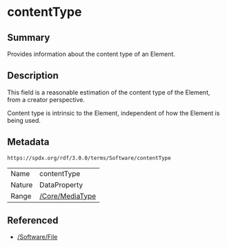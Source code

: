 <!-- Automatically generated by spec-parser v2.1.0 on 2024-06-17T10:36:57.838737+00:00 -->
<!-- SPDX-License-Identifier: Community-Spec-1.0 -->

# contentType

## Summary

Provides information about the content type of an Element.


## Description

This field is a reasonable estimation of the content type of the Element, from
a creator perspective.

Content type is intrinsic to the Element, independent of how the Element is
being used.


## Metadata

`https://spdx.org/rdf/3.0.0/terms/Software/contentType`


| | |
|---|---|
| Name | contentType |
| Nature | DataProperty |
| Range | [/Core/MediaType](../../Core/Datatypes/MediaType.md) |




## Referenced

- [/Software/File](../../Software/Classes/File.md)

